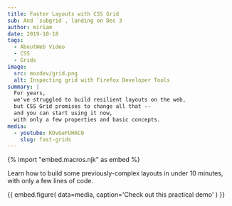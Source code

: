 ```yaml
---
title: Faster Layouts with CSS Grid
sub: And `subgrid`, landing on Dec 3
author: miriam
date: 2019-10-18
tags:
  - AboutWeb Video
  - CSS
  - Grids
image:
  src: mozdev/grid.png
  alt: Inspecting grid with Firefox Developer Tools
summary: |
  For years,
  we've struggled to build resilient layouts on the web,
  but CSS Grid promises to change all that --
  and you can start using it now,
  with only a few properties and basic concepts.
media:
  - youtube: KOvGeFUHAC0
    slug: fast-grids
---
```


{% import "embed.macros.njk" as embed %}

Learn how to build some previously-complex layouts in under 10 minutes,
with only a few lines of code.

{{ embed.figure(
  data=media,
  caption='Check out this practical demo'
) }}
